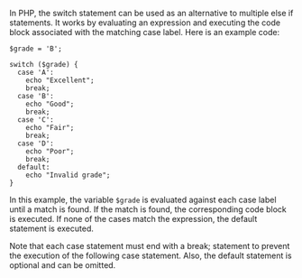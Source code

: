 In PHP, the switch statement can be used as an alternative to multiple else if statements. It works by evaluating an expression and executing the code block associated with the matching case label. Here is an example code:

```
$grade = 'B';

switch ($grade) {
  case 'A':
    echo "Excellent";
    break;
  case 'B':
    echo "Good";
    break;
  case 'C':
    echo "Fair";
    break;
  case 'D':
    echo "Poor";
    break;
  default:
    echo "Invalid grade";
}
```

In this example, the variable `$grade` is evaluated against each case label until a match is found. If the match is found, the corresponding code block is executed. If none of the cases match the expression, the default statement is executed.

Note that each case statement must end with a break; statement to prevent the execution of the following case statement. Also, the default statement is optional and can be omitted.